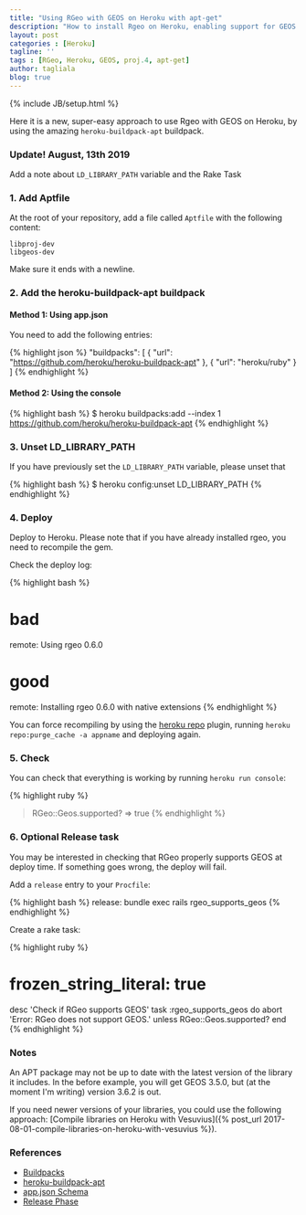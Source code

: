 ```yaml
---
title: "Using RGeo with GEOS on Heroku with apt-get"
description: "How to install Rgeo on Heroku, enabling support for GEOS and proj.4 coordinates"
layout: post
categories : [Heroku]
tagline: ''
tags : [RGeo, Heroku, GEOS, proj.4, apt-get]
author: tagliala
blog: true
---
```

{% include JB/setup.html %}

Here it is a new, super-easy approach to use Rgeo with GEOS on Heroku, by using the amazing `heroku-buildpack-apt` buildpack.

<!--more-->

### Update! August, 13th 2019

Add a note about `LD_LIBRARY_PATH` variable and the Rake Task

### 1. Add Aptfile

At the root of your repository, add a file called `Aptfile` with the following content:

```
libproj-dev
libgeos-dev
```

Make sure it ends with a newline.

### 2. Add the heroku-buildpack-apt buildpack

#### Method 1: Using app.json

You need to add the following entries:

{% highlight json %}
  "buildpacks": [
    {
      "url": "https://github.com/heroku/heroku-buildpack-apt"
    },
    {
      "url": "heroku/ruby"
    }
  ]
{% endhighlight %}

#### Method 2: Using the console

{% highlight bash %}
$ heroku buildpacks:add --index 1 https://github.com/heroku/heroku-buildpack-apt
{% endhighlight %}

### 3. Unset LD_LIBRARY_PATH

If you have previously set the `LD_LIBRARY_PATH` variable, please unset that

{% highlight bash %}
$ heroku config:unset LD_LIBRARY_PATH
{% endhighlight %}

### 4. Deploy

Deploy to Heroku. Please note that if you have already installed rgeo, you need
to recompile the gem.

Check the deploy log:

{% highlight bash %}
# bad
remote:        Using rgeo 0.6.0

# good
remote:        Installing rgeo 0.6.0 with native extensions
{% endhighlight %}

You can force recompiling by using the [heroku repo](https://github.com/heroku/heroku-repo) plugin, running `heroku repo:purge_cache -a appname` and deploying again.

### 5. Check

You can check that everything is working by running `heroku run console`:

{% highlight ruby %}
> RGeo::Geos.supported?
=> true
{% endhighlight %}

### 6. Optional Release task

You may be interested in checking that RGeo properly supports GEOS at deploy
time. If something goes wrong, the deploy will fail.

Add a `release` entry to your `Procfile`:

{% highlight bash %}
release: bundle exec rails rgeo_supports_geos
{% endhighlight %}

Create a rake task:

{% highlight ruby %}
# frozen_string_literal: true

desc 'Check if RGeo supports GEOS'
task :rgeo_supports_geos do
  abort 'Error: RGeo does not support GEOS.' unless RGeo::Geos.supported?
end
{% endhighlight %}

### Notes

An APT package may not be up to date with the latest version of the library it includes. In the before example, you will get GEOS 3.5.0, but (at the moment I'm writing) version 3.6.2 is out.

If you need newer versions of your libraries, you could use the following approach: [Compile libraries on Heroku with Vesuvius]({% post_url 2017-08-01-compile-libraries-on-heroku-with-vesuvius %}).

### References

* [Buildpacks](https://devcenter.heroku.com/articles/buildpacks)
* [heroku-buildpack-apt](https://elements.heroku.com/buildpacks/heroku/heroku-buildpack-apt)
* [app.json Schema](https://devcenter.heroku.com/articles/app-json-schema#buildpacks)
* [Release Phase](https://devcenter.heroku.com/articles/release-phase)
